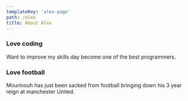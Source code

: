 ```yaml
---
templateKey: 'alex-page'
path: /alex
title: About Alex
---
```

### Love coding
Want to improve my skills day become one of the best programmers.

### Love football
Mourinouh has just been sacked from football bringing down his 3 year reign
at manchester United.